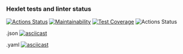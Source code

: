 ### Hexlet tests and linter status

[![Actions Status](https://github.com/katerinavolkova2609/frontend-project-46/actions/workflows/hexlet-check.yml/badge.svg)](https://github.com/katerinavolkova2609/frontend-project-46/actions)  [![Maintainability](https://api.codeclimate.com/v1/badges/a26dd422771e18af1094/maintainability)](https://codeclimate.com/github/katerinavolkova2609/frontend-project-46/maintainability)  [![Test Coverage](https://api.codeclimate.com/v1/badges/a26dd422771e18af1094/test_coverage)](https://codeclimate.com/github/katerinavolkova2609/frontend-project-46/test_coverage)  ![Actions Status](https://github.com/katerinavolkova2609/frontend-project-46/actions/workflows/nodejs.yml/badge.svg)

.json
[![asciicast](https://asciinema.org/a/649650.svg)](https://asciinema.org/a/649650)

.yaml
[![asciicast](https://asciinema.org/a/650299.svg)](https://asciinema.org/a/650299)
